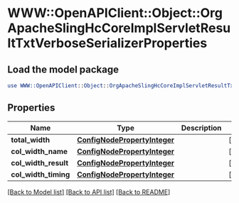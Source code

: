 # WWW::OpenAPIClient::Object::OrgApacheSlingHcCoreImplServletResultTxtVerboseSerializerProperties

## Load the model package
```perl
use WWW::OpenAPIClient::Object::OrgApacheSlingHcCoreImplServletResultTxtVerboseSerializerProperties;
```

## Properties
Name | Type | Description | Notes
------------ | ------------- | ------------- | -------------
**total_width** | [**ConfigNodePropertyInteger**](ConfigNodePropertyInteger.md) |  | [optional] 
**col_width_name** | [**ConfigNodePropertyInteger**](ConfigNodePropertyInteger.md) |  | [optional] 
**col_width_result** | [**ConfigNodePropertyInteger**](ConfigNodePropertyInteger.md) |  | [optional] 
**col_width_timing** | [**ConfigNodePropertyInteger**](ConfigNodePropertyInteger.md) |  | [optional] 

[[Back to Model list]](../README.md#documentation-for-models) [[Back to API list]](../README.md#documentation-for-api-endpoints) [[Back to README]](../README.md)



